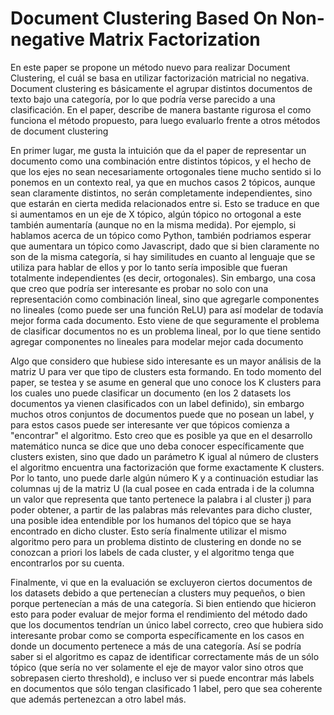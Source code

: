 # Document Clustering Based On Non-negative Matrix Factorization
En este paper se propone un método nuevo para realizar Document Clustering, el cuál se basa en utilizar factorización matricial no negativa. Document clustering es básicamente el agrupar distintos documentos de texto bajo una categoría, por lo que podría verse parecido a una clasificación. En el paper, describe de manera bastante rigurosa el como funciona el método propuesto, para luego evaluarlo frente a otros métodos de document clustering

En primer lugar, me gusta la intuición que da el paper de representar un documento como una combinación entre distintos tópicos, y el hecho de que los ejes no sean necesariamente ortogonales tiene mucho sentido si lo ponemos en un contexto real, ya que en muchos casos 2 tópicos, aunque sean claramente distintos, no serán completamente independientes, sino que estarán en cierta medida relacionados entre si. Esto se traduce en que si aumentamos en un eje de X tópico, algún tópico no ortogonal a este también aumentaría (aunque no en la misma medida). Por ejemplo, si hablamos acerca de un tópico como Python, también podriamos esperar que aumentara un tópico como Javascript, dado que si bien claramente no son de la misma categoría, si hay similitudes en cuanto al lenguaje que se utiliza para hablar de ellos y por lo tanto sería imposible que fueran totalmente independientes (es decir, ortogonales). Sin embargo, una cosa que creo que podría ser interesante es probar no solo con una representación como combinación lineal, sino que agregarle componentes no lineales (como puede ser una función ReLU) para así modelar de todavía mejor forma cada documento. Esto viene de que seguramente el problema de clasificar documentos no es un problema lineal, por lo que tiene sentido agregar componentes no lineales para modelar mejor cada documento

Algo que considero que hubiese sido interesante es un mayor análisis de la matriz U para ver que tipo de clusters esta formando. En todo momento del paper, se testea y se asume en general que uno conoce los K clusters para los cuales uno puede clasificar un documento (en los 2 datasets los documentos ya vienen clasificados con un label definido), sin embargo muchos otros conjuntos de documentos puede que no posean un label, y para estos casos puede ser interesante ver que tópicos comienza a "encontrar" el algoritmo. Esto creo que es posible ya que en el desarrollo matemático nunca se dice que uno deba conocer específicamente que clusters existen, sino que dado un parámetro K igual al número de clusters el algoritmo encuentra una factorización que forme exactamente K clusters. Por lo tanto, uno puede darle algún número K y a continuación estudiar las columnas uj de la matriz U (la cual posee en cada entrada i de la columna un valor que representa que tanto pertenece la palabra i al cluster j) para poder obtener, a partir de las palabras más relevantes para dicho cluster, una posible idea entendible por los humanos del tópico que se haya encontrado en dicho cluster. Esto sería finalmente utilizar el mismo algoritmo pero para un problema distinto de clustering en donde no se conozcan a priori los labels de cada cluster, y el algoritmo tenga que encontrarlos por su cuenta.

Finalmente, vi que en la evaluación se excluyeron ciertos documentos de los datasets debido a que pertenecían a clusters muy pequeños, o bien porque pertenecían a más de una categoría. Si bien entiendo que hicieron esto para poder evaluar de mejor forma el rendimiento del método dado que los documentos tendrían un único label correcto, creo que hubiera sido interesante probar como se comporta específicamente en los casos en donde un documento pertenece a más de una categoría. Así se podría saber si el algoritmo es capaz de identificar correctamente más de un sólo tópico (que sería no ver solamente el eje de mayor valor sino otros que sobrepasen cierto threshold), e incluso ver si puede encontrar más labels en documentos que sólo tengan clasificado 1 label, pero que sea coherente que además pertenezcan a otro label más.
